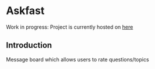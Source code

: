 # Askfast
Work in progress:
Project is currently hosted on [here](https://askfast.herokuapp.com/)

## Introduction
Message board which allows users to rate questions/topics
